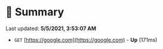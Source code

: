 # 📖 Summary
Last updated: **5/5/2021, 3:53:07 AM**

- `GET` [https://google.com](https://google.com) - **Up** (171ms)
